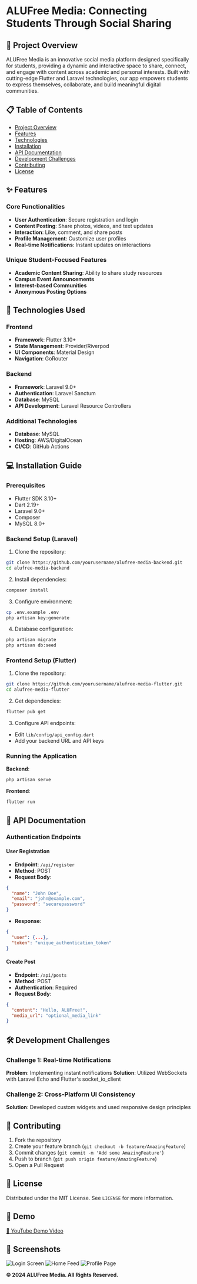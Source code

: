 
# ALUFree Media: Connecting Students Through Social Sharing

## 🌟 Project Overview

ALUFree Media is an innovative social media platform designed specifically for students, providing a dynamic and interactive space to share, connect, and engage with content across academic and personal interests. Built with cutting-edge Flutter and Laravel technologies, our app empowers students to express themselves, collaborate, and build meaningful digital communities.

## 📋 Table of Contents

- [Project Overview](#-project-overview)
- [Features](#-features)
- [Technologies](#-technologies-used)
- [Installation](#-installation-guide)
- [API Documentation](#-api-documentation)
- [Development Challenges](#-development-challenges)
- [Contributing](#-how-to-contribute)
- [License](#-licensing)

## ✨ Features

### Core Functionalities
- **User Authentication**: Secure registration and login
- **Content Posting**: Share photos, videos, and text updates
- **Interaction**: Like, comment, and share posts
- **Profile Management**: Customize user profiles
- **Real-time Notifications**: Instant updates on interactions

### Unique Student-Focused Features
- **Academic Content Sharing**: Ability to share study resources
- **Campus Event Announcements**
- **Interest-based Communities**
- **Anonymous Posting Options**

## 🚀 Technologies Used

### Frontend
- **Framework**: Flutter 3.10+
- **State Management**: Provider/Riverpod
- **UI Components**: Material Design
- **Navigation**: GoRouter

### Backend
- **Framework**: Laravel 9.0+
- **Authentication**: Laravel Sanctum
- **Database**: MySQL
- **API Development**: Laravel Resource Controllers

### Additional Technologies
- **Database**: MySQL
- **Hosting**: AWS/DigitalOcean
- **CI/CD**: GitHub Actions

## 💻 Installation Guide

### Prerequisites
- Flutter SDK 3.10+
- Dart 2.19+
- Laravel 9.0+
- Composer
- MySQL 8.0+

### Backend Setup (Laravel)

1. Clone the repository:
```bash
git clone https://github.com/yourusername/alufree-media-backend.git
cd alufree-media-backend
```

2. Install dependencies:
```bash
composer install
```

3. Configure environment:
```bash
cp .env.example .env
php artisan key:generate
```

4. Database configuration:
```bash
php artisan migrate
php artisan db:seed
```

### Frontend Setup (Flutter)

1. Clone the repository:
```bash
git clone https://github.com/yourusername/alufree-media-flutter.git
cd alufree-media-flutter
```

2. Get dependencies:
```bash
flutter pub get
```

3. Configure API endpoints:
- Edit `lib/config/api_config.dart`
- Add your backend URL and API keys

### Running the Application

**Backend**:
```bash
php artisan serve
```

**Frontend**:
```bash
flutter run
```

## 📡 API Documentation

### Authentication Endpoints

#### User Registration
- **Endpoint**: `/api/register`
- **Method**: POST
- **Request Body**:
```json
{
  "name": "John Doe",
  "email": "john@example.com",
  "password": "securepassword"
}
```
- **Response**:
```json
{
  "user": {...},
  "token": "unique_authentication_token"
}
```

#### Create Post
- **Endpoint**: `/api/posts`
- **Method**: POST
- **Authentication**: Required
- **Request Body**:
```json
{
  "content": "Hello, ALUFree!",
  "media_url": "optional_media_link"
}
```

## 🛠 Development Challenges

### Challenge 1: Real-time Notifications
**Problem**: Implementing instant notifications
**Solution**: Utilized WebSockets with Laravel Echo and Flutter's socket_io_client

### Challenge 2: Cross-Platform UI Consistency
**Solution**: Developed custom widgets and used responsive design principles

## 🤝 Contributing

1. Fork the repository
2. Create your feature branch (`git checkout -b feature/AmazingFeature`)
3. Commit changes (`git commit -m 'Add some AmazingFeature'`)
4. Push to branch (`git push origin feature/AmazingFeature`)
5. Open a Pull Request

## 📄 License

Distributed under the MIT License. See `LICENSE` for more information.

## 🎥 Demo

[🔗 YouTube Demo Video](https://youtube.com/your-demo-link)

## 📸 Screenshots

![Login Screen](/screenshots/login.png)
![Home Feed](/screenshots/home_feed.png)
![Profile Page](/screenshots/profile.png)

**© 2024 ALUFree Media. All Rights Reserved.**
